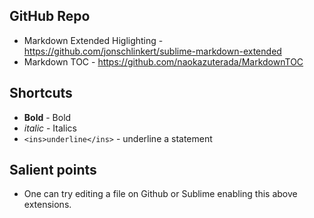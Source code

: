 ## GitHub Repo
* Markdown Extended Higlighting - https://github.com/jonschlinkert/sublime-markdown-extended
* Markdown TOC - https://github.com/naokazuterada/MarkdownTOC

## Shortcuts
* **Bold** - Bold
* _italic_ - Italics
* `<ins>underline</ins>` - underline a statement

## Salient points
* One can try editing a file on Github or Sublime enabling this above extensions.
